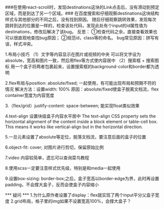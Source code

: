 ###在使用react-scroll时，发现destinations这块的Link点击后，没有滑动到预定区域，而是到达了另一个区域。###
在百度搜索和仔细观察destinations这块结构样式与其他部分的不同之后，没有找到原因。
随后仔细观察跳转效果，发现每次跳转到达的位置是一样的，检查该处代码，发现此处有个input的id属性值为destinations，修改后解决了该bug。
反思：
  ①检查代码之余，直接查看效果也可以很直观地查找bug原因；
  ②规范id，class等的命名。
bug常见原因：拼写有误，样式冲突。

1.布局小技巧
  （1）文字等内容显示在图片或视频的中央
      可以将文字设为absolute，宽高和图片一致，然后用flex等方式使内容居中
  （2）搜索框 + 搜索图标
      用一个盒子将两者包裹起来，设置搜索框的background-color和border都为透明

2.flex布局与position: absolute/fixed; 一起使用，有可能出现布局和预期不符的情况
  解决方法：设置width: 100%
  原因：absolute/fixed使盒子脱离文档流，flex container宽度为内容宽度

3.（flex/grid）justify-content: space-between; 能实现float类似效果

4.text-align  设置块级盒子内容水平居中
  The text-align CSS property sets the horizontal alignment of the content inside a block element or table-cell box. This means it works like vertical-align but in the horizontal direction.

5.一旦元素设置了absolute等定位，脱落文档流，要注意后面的盒子的位置

6.object-fit: cover;
  对图片进行剪切，保留原始比例

7.video 内容较简单，遗忘可以查询菜鸟教程

8.使用scss一定要注意样式优先级，特别是和media一起使用

9.设置box-sizing: border-box;之后，盒子宽高以border-edge为界，此时再设置padding，不会撑大盒子，反而会使盒子内容缩小



*** 疑问 ***
1.为什么原作者设置了display：flex就实现了两个input平分父盒子宽度
2.grid布局，格子里的img如果不设置宽高100%，会撑大盒子？
